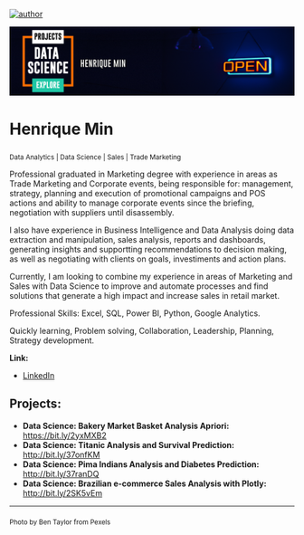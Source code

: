 [![author](https://img.shields.io/badge/author-henriquemin-red.svg)](https://www.linkedin.com/in/henriquemin/)

<p align="center">
  <img src="banner_cover.png" >
</p>

# Henrique Min
<sub>Data Analytics | Data Science | Sales | Trade Marketing</sub>

Professional graduated in Marketing degree with experience in areas as Trade Marketing and Corporate events, being responsible for: management, strategy, planning and execution of promotional campaigns and POS actions and ability to manage corporate events since the briefing, negotiation with suppliers until disassembly.

I also have experience in Business Intelligence and Data Analysis doing data extraction and manipulation, sales analysis, reports and dashboards, generating insights and supportting recommendations to decision making, as well as negotiating with clients on goals, investiments and action plans.

Currently, I am looking to combine my experience in areas of Marketing and Sales with Data Science to improve and automate processes and find solutions that generate a high impact and increase sales in retail market.

Professional Skills:
Excel, SQL, Power BI, Python, Google Analytics.

Quickly learning, Problem solving, Collaboration, Leadership, Planning, Strategy development.

**Link:**
* [LinkedIn](https://www.linkedin.com/in/henriquemin/)

## Projects:

* **Data Science: Bakery Market Basket Analysis Apriori:** https://bit.ly/2yxMXB2
* **Data Science: Titanic Analysis and Survival Prediction:** http://bit.ly/37onfKM
* **Data Science: Pima Indians Analysis and Diabetes Prediction:** http://bit.ly/37ranDQ
* **Data Science: Brazilian e-commerce Sales Analysis with Plotly:** http://bit.ly/2SK5vEm
---
<sub>Photo by Ben Taylor from Pexels</sub>
